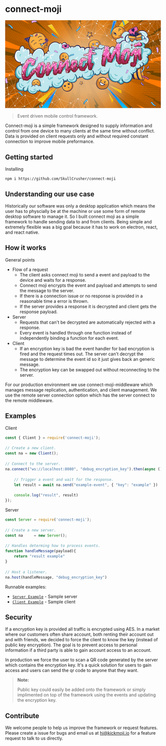 # connect-moji
 
![logo](connect-moji.jpg)

> Event driven mobile control framework.

Connect-moji is a simple framework designed to supply information and control from one device to many clients at the same time without conflict. Data is provided on client requests only and without required constant connection to improve mobile preformance. 


## Getting started

Installing
```console
npm i https://github.com/SkullCrusher/connect-moji
```

## Understanding our use case
Historically our software was only a desktop application which means the user has to physcially be at the machine or use some form of remote desktop software to manage it. So I built connect moji as a simple framework to handle sending data to and from clients. Being simple and extremely flexible was a big goal because it has to work on electron, react, and react native.

## How it works

General points
- Flow of a request
  - The client asks connect moji to send a event and payload to the device and waits for a response.
  - Connect moji encrypts the event and payload and attempts to send the message to the server.
  - If there is a connection issue or no response is provided in a reasonable time a error is thrown.
  - If the server provides a response it is decrypted and client gets the response payload.
- Server
  - Requests that can't be decrypted are automatically rejected with a response.
  - Every event is handled through one function instead of independently binding a function for each event.
- Client
  - If an encryption key is bad the event handler for bad encryption is fired and the request times out. The server can't decrypt the message to determine the event id so it just gives back an generic message.
  - The encryption key can be swapped out without reconnecting to the server.

For our production environment we use connect-moji-middleware which manages message replication, authentication, and client management. We use the remote server connection option which has the server connect to the remote middleware. 


## Examples

Client
```javascript
const { Client } = require('connect-moji');

// Create a new client.
const na = new Client();

// Connect to the server.
na.connect("ws://localhost:8080", "debug_encryption_key").then(async ()=>{

    // Trigger a event and wait for the response.
    let result = await na.send("example-event", { "key": "example" })

    console.log("result", result)
});

```

Server
```javascript
const Server = require('connect-moji');

// Create a new server.
const na     = new Server();

// Handles determing how to process events.
function handleMessage(payload){
    return "result example"
}

// Host a listener.
na.host(handleMessage, "debug_encryption_key")
```

Runnable examples:
- [`Server Example`](https://github.com/SkullCrusher/connect-moji/blob/main/example-server.js) - Sample server
- [`Client Example`](https://github.com/SkullCrusher/connect-moji/blob/main/example-client.js) - Sample client


## Security
If a encryption key is provided all traffic is encrypted using AES. In a market where our customers often share account, both renting their account out and with friends, we decided to force the client to know the key (instead of public key encryption). The goal is to prevent access to personal information if a third party is able to gain account access to an account.

In production we force the user to scan a QR code generated by the server which contains the encryption key. It's a quick solution for users to gain access and users can send the qr code to anyone that they want.

> **Note:**
> 
> Public key could easily be added onto the framework or simply implimented on top of the framework using the events and updating the encryption key.

## Contribute
We welcome people to help us improve the framework or request features. Please create a issue for bugs and email us at hi@kickmoji.io for a feature request to talk to us directly.
